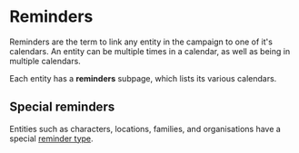 # Reminders

Reminders are the term to link any entity in the campaign to one of it's calendars. An entity can be multiple times in a calendar, as well as being in multiple calendars.

Each entity has a **reminders** subpage, which lists its various calendars.

## Special reminders

Entities such as characters, locations, families, and organisations have a special [reminder type](advanced/age).